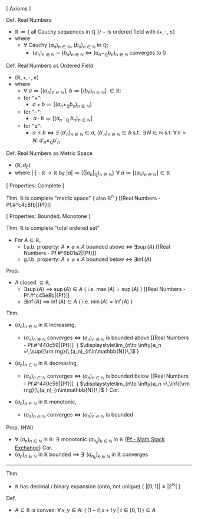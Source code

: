
\[ Axioms ]

Def. Real Numbers
- $\mathbb{R}\coloneqq\{$ all Cauchy sequences in $\mathbb{Q}$ $\}/\!\sim$ is ordered field with $(+,\,\cdot\,,\,\leq)$
- where
	- $\forall$ Cauchy $(a_n)_{n\in\mathbb{N}}$, $(b_n)_{n\in\mathbb{N}}$ in $\mathbb{Q}$:
		- $(a_n)_{n\in\mathbb{N}}$ $\sim$ $(b_n)_{n\in\mathbb{N}}$ $\iff$ $(a_n-_{\mathbb{Q}}b_n)_{n\in\mathbb{N}}$ converges to $0$

Def. Real Numbers as Ordered Field
- $(\mathbb{R},\,+,\,\cdot\,,\,\leq)$
- where
	- $\forall$ $a\coloneqq[(a_n)_{n\in\mathbb{N}}]$, $b\coloneqq[(b_n)_{n\in\mathbb{N}}]$ $\in\mathbb{R}$:
	- for "$+$":
		- $a+b\coloneqq[(a_n+_{\mathbb{Q}}b_n)_{n\in\mathbb{N}}]$
	- for "$\,\cdot\,$":
		- $\,a\cdot b\coloneqq[(a_n\;{\cdot\,}_{\mathbb{Q}}\;b_n)_{n\in\mathbb{N}}]$
	- for "$\leq$":
		- $a\leq b$ $\iff$ $\exists\;(a'_n)_{n\in\mathbb{N}}\in a$, $(b'_n)_{n\in\mathbb{N}}\in b$  s.t. 
		                 $\,\exists\;N\in\mathbb{N}$  s.t. $\forall\,n>N$:  $a'_n\leq_{\mathbb{Q}}b'_n$

Def. Real Numbers as Metric Space
- $(\mathbb{R},\,d_E)$
- where  $|\cdot|:\mathbb{R}\to\mathbb{R}$  by  $|a|\coloneqq[(|a_n|_\mathbb{Q})_{n\in\mathbb{N}}]$  $\,\forall\;a\coloneqq[(a_n)_{n\in\mathbb{N}}]\in\mathbb{R}$


\[ Properties: Complete ]

Thm. $\mathbb{R}$ is complete "metric space" { also $\mathbb{R}^n$ }  [[Real Numbers - Pf.#^c4c8fb|{Pf}]]


\[ Properties: Bounded, Monotone ]

Thm. $\mathbb{R}$ is complete "total ordered set"
- For $A\subseteq\mathbb{R}$,
	- l.u.b. property:  $A\neq\varnothing$  $\land$  $A$ bounded above $\iff$ $\exists\sup(A)$  [[Real Numbers - Pf.#^6b01a2|{Pf}]] 
	- g.l.b. property:  $A\neq\varnothing$  $\land$  $A$ bounded below $\iff$ $\exists\inf(A)$

Prop.
- $A$ closed $\subseteq \mathbb{R}$,
	- $\exists\sup(A)$ $\implies$ $\sup(A)\in A$  { i.e. $\max(A)=\sup(A)$ }  [[Real Numbers - Pf.#^c45e8b|{Pf}]]
	- $\exists\inf(A)$ $\implies$ $\inf(A)\in A$   { i.e. $\min(A)=\inf(A)$ }

Thm.
- $(a_n)_{n\in\mathbb{N}}$ in $\mathbb{R}$ increasing,
	- $(a_n)_{n\in\mathbb{N}}$ converges $\iff$ $(a_n)_{n\in\mathbb{N}}$ is bounded above  [[Real Numbers - Pf.#^440c59|{Pf}]]
	            $\;${ $\displaystyle\lim_{n\to \infty}a_n =\,\sup({\rm rng}(\,(a_n)_{n\in\mathbb{N}}\,)$ }
	
- $(a_n)_{n\in\mathbb{N}}$ in $\mathbb{R}$ decreasing,
	- $(a_n)_{n\in\mathbb{N}}$ converges $\iff$ $(a_n)_{n\in\mathbb{N}}$ is bounded below  [[Real Numbers - Pf.#^440c59|{Pf}]]
	            $\;${ $\displaystyle\lim_{n\to \infty}a_n =\,\inf({\rm rng}(\,(a_n)_{n\in\mathbb{N}}\,)$ }
Cor.
- $(a_n)_{n\in\mathbb{N}}$ in $\mathbb{R}$ monotonic,
	- $(a_n)_{n\in\mathbb{N}}$ converges $\iff$ $(a_n)_{n\in\mathbb{N}}$ is bounded

Prop. (HW)
- $\forall$ $(a_{n})_{n \in \mathbb{N}}$ in $\mathbb{R}$:  $\exists\,$ monotonic $(a_{n_{k}})_{k \in\mathbb{N}}$ in $\mathbb{R}$  {[Pf - Math Stack Exchange](https://math.stackexchange.com/questions/716461/proof-verification-every-sequence-in-bbb-r-contains-a-monotone-sub-sequence)}
Cor.
- $(a_{n})_{n \in \mathbb{N}}$ in $\mathbb{R}$ bounded $\implies$ $\exists\,$ $(a_{n_{k}})_{k \in\mathbb{N}}$ in $\mathbb{R}$ converges 

---

Thm.
- $\mathbb{R}$ has decimal / binary expansion (onto, not unique)  { $|[0,\,1]|\leq |2^{\mathbb{N}}|$ }

Def. 
- $A\subseteq \mathbb{R}$  is convex:  $\forall\,x,\,y\in A$:  $\{\,(1-t)\,x+t\,y\;|\;t \in[0,\,1]\,\}\subseteq A$